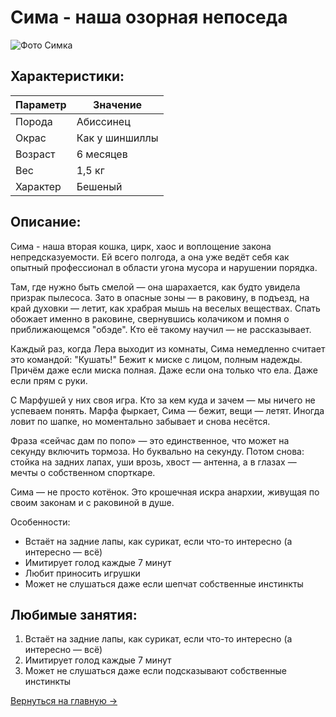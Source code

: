 # Сима - наша озорная непоседа

![Фото Симка](/images/sima.jpg)

## Характеристики:
| Параметр      | Значение     |
|--------------|---------------|
| Порода       | Абиссинец     |
| Окрас        | Как у шиншиллы|
| Возраст      | 6 месяцев     |
| Вес          | 1,5 кг        |
| Характер     | Бешеный       |

## Описание:
Сима - наша вторая кошка, цирк, хаос и воплощение закона непредсказуемости. Ей всего полгода, а она уже ведёт себя как опытный профессионал в области угона мусора и нарушении порядка. 

Там, где нужно быть смелой — она шарахается, как будто увидела призрак пылесоса. Зато в опасные зоны — в раковину, в подъезд, на край духовки — летит, как храбрая мышь на веселых веществах. Спать обожает именно в раковине, свернувшись колачиком и помня о приближающемся "обэде". Кто её такому научил — не рассказывает.

Каждый раз, когда Лера выходит из комнаты, Сима немедленно считает это командой: "Кушать!" Бежит к миске с лицом, полным надежды. Причём даже если миска полная. Даже если она только что ела. Даже если прям с руки.

С Марфушей у них своя игра. Кто за кем куда и зачем — мы ничего не успеваем понять. Марфа фыркает, Сима — бежит, вещи — летят. Иногда ловит по шапке, но моментально забывает и снова несётся.

Фраза «сейчас дам по попо» — это единственное, что может на секунду включить тормоза. Но буквально на секунду. Потом снова: стойка на задних лапах, уши врозь, хвост — антенна, а в глазах — мечты о собственном спорткаре.

Сима — не просто котёнок. Это крошечная искра анархии, живущая по своим законам и с раковиной в душе.

Особенности:
- Встаёт на задние лапы, как сурикат, если что-то интересно (а интересно — всё)
- Имитирует голод каждые 7 минут
- Любит приносить игрушки
- Может не слушаться даже если шепчат собственные инстинкты

## Любимые занятия:
1. Встаёт на задние лапы, как сурикат, если что-то интересно (а интересно — всё)
2. Имитирует голод каждые 7 минут
3. Может не слушаться даже если подсказывают собственные инстинкты

[Вернуться на главную →](/index.md)
